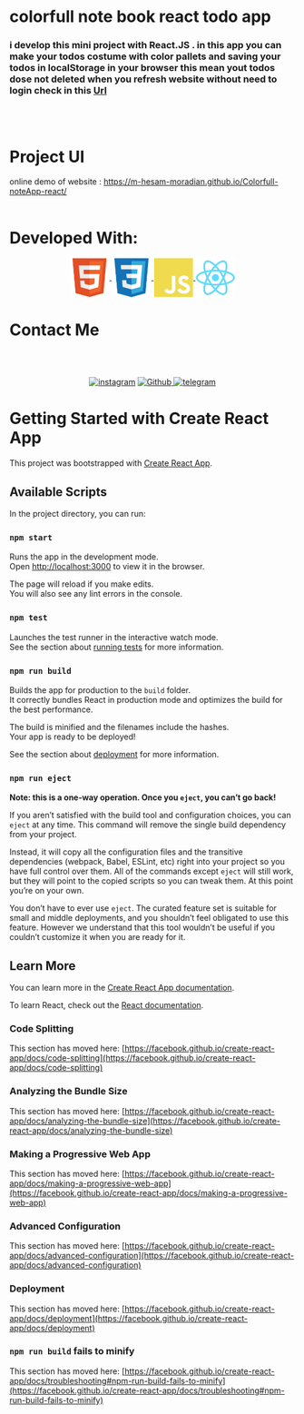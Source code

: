 # colorfull note book react todo app

### i develop this mini project with React.JS . in this app you can make your todos costume with color pallets and saving your todos in localStorage in your browser this mean yout todos dose not deleted when you refresh website without need to login check in this  <a href='https://m-hesam-moradian.github.io/Colorfull-noteApp-react/'>Url</a>
<br><br>
 # Project UI

online demo of website : <a href='https://m-hesam-moradian.github.io/Colorfull-noteApp-react/'>https://m-hesam-moradian.github.io/Colorfull-noteApp-react/</a>
<br><br>

 # Developed With:

<p align='center'>

<a href="https://www.linkedin.com/in/m-hesam-moradian/" target="_blank">
   <img align="center" alt="Rafa-HTML" height="70" width="70" src="https://raw.githubusercontent.com/devicons/devicon/master/icons/html5/html5-original.svg">
<a href="https://github.com/m-hesam-moradian" target="_blank">
    <img align="center" alt="Rafa-CSS"  height="70" width="70" src="https://raw.githubusercontent.com/devicons/devicon/master/icons/css3/css3-original.svg">
</a>
<a href="http://T.me/m-hesam-moradian" target="_blank">
     <img align="center" alt="Rafa-Js" height="70" width="70" src="https://raw.githubusercontent.com/devicons/devicon/master/icons/javascript/javascript-plain.svg">
</a>
<a href="http://T.me/m-hesam-moradian" target="_blank">
     <img align="center" alt="Rafa-React" height="70" width="70" src="https://raw.githubusercontent.com/devicons/devicon/master/icons/react/react-original.svg">

</a>


  
  
 # Contact Me


<br><br>

<p align='center'>

<a href="https://www.linkedin.com/in/m-hesam-moradian/" target="_blank">
    <img class="icon"  alt="instagram" src="https://img.icons8.com/3d-fluency/94/null/linkedin.png" /></a>
<a href="https://github.com/m-hesam-moradian" target="_blank">
    <img class="icon"    alt="Github"  src="https://img.icons8.com/3d-fluency/94/null/github.png" />
</a>
<a href="http://T.me/m-hesam-moradian" target="_blank">
    <img class="icon"  alt="telegram"  src="https://img.icons8.com/?size=100&id=k4jADXhS5U1t&format=png" />
</a>


</p>
 
# Getting Started with Create React App

This project was bootstrapped with [Create React App](https://github.com/facebook/create-react-app).

## Available Scripts

In the project directory, you can run:

### `npm start`

Runs the app in the development mode.\
Open [http://localhost:3000](http://localhost:3000) to view it in the browser.

The page will reload if you make edits.\
You will also see any lint errors in the console.

### `npm test`

Launches the test runner in the interactive watch mode.\
See the section about [running tests](https://facebook.github.io/create-react-app/docs/running-tests) for more information.

### `npm run build`

Builds the app for production to the `build` folder.\
It correctly bundles React in production mode and optimizes the build for the best performance.

The build is minified and the filenames include the hashes.\
Your app is ready to be deployed!

See the section about [deployment](https://facebook.github.io/create-react-app/docs/deployment) for more information.

### `npm run eject`

**Note: this is a one-way operation. Once you `eject`, you can’t go back!**

If you aren’t satisfied with the build tool and configuration choices, you can `eject` at any time. This command will remove the single build dependency from your project.

Instead, it will copy all the configuration files and the transitive dependencies (webpack, Babel, ESLint, etc) right into your project so you have full control over them. All of the commands except `eject` will still work, but they will point to the copied scripts so you can tweak them. At this point you’re on your own.

You don’t have to ever use `eject`. The curated feature set is suitable for small and middle deployments, and you shouldn’t feel obligated to use this feature. However we understand that this tool wouldn’t be useful if you couldn’t customize it when you are ready for it.

## Learn More

You can learn more in the [Create React App documentation](https://facebook.github.io/create-react-app/docs/getting-started).

To learn React, check out the [React documentation](https://reactjs.org/).

### Code Splitting

This section has moved here: [https://facebook.github.io/create-react-app/docs/code-splitting](https://facebook.github.io/create-react-app/docs/code-splitting)

### Analyzing the Bundle Size

This section has moved here: [https://facebook.github.io/create-react-app/docs/analyzing-the-bundle-size](https://facebook.github.io/create-react-app/docs/analyzing-the-bundle-size)

### Making a Progressive Web App

This section has moved here: [https://facebook.github.io/create-react-app/docs/making-a-progressive-web-app](https://facebook.github.io/create-react-app/docs/making-a-progressive-web-app)

### Advanced Configuration

This section has moved here: [https://facebook.github.io/create-react-app/docs/advanced-configuration](https://facebook.github.io/create-react-app/docs/advanced-configuration)

### Deployment

This section has moved here: [https://facebook.github.io/create-react-app/docs/deployment](https://facebook.github.io/create-react-app/docs/deployment)

### `npm run build` fails to minify

This section has moved here: [https://facebook.github.io/create-react-app/docs/troubleshooting#npm-run-build-fails-to-minify](https://facebook.github.io/create-react-app/docs/troubleshooting#npm-run-build-fails-to-minify)
